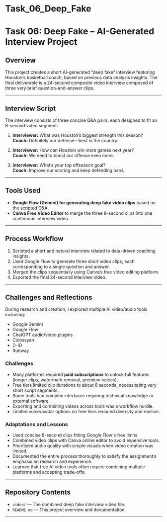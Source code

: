 # Task_06_Deep_Fake

# Task 06: Deep Fake – AI-Generated Interview Project

## Overview  
This project creates a short AI-generated “deep fake” interview featuring Houston’s basketball coach, based on previous data analysis insights. The final deliverable is a 24-second composite video interview composed of three very brief question-and-answer clips.

---

## Interview Script  
The interview consists of three concise Q&A pairs, each designed to fit an 8-second video segment:

1. **Interviewer:** What was Houston’s biggest strength this season?  
   **Coach:** Definitely our defense—best in the country.

2. **Interviewer:** How can Houston win more games next year?  
   **Coach:** We need to boost our offense even more.

3. **Interviewer:** What’s your top offseason goal?  
   **Coach:** Improve our scoring and keep defending hard.

---

## Tools Used  

- **Google Flow (Gemini) for generating deep fake video clips** based on the scripted Q&A.  
- **Canva Free Video Editor** to merge the three 8-second clips into one continuous interview video.

---

## Process Workflow  

1. Scripted a short and natural interview related to data-driven coaching insights.  
2. Used Google Flow to generate three short video clips, each corresponding to a single question and answer.  
3. Merged the clips sequentially using Canva’s free video editing platform.  
4. Exported the final 24-second interview video.

---

## Challenges and Reflections  

During research and creation, I explored multiple AI video/audio tools including:

- Google Gemini
- Google Flow  
- ChatGPT audio/video plugins  
- Colossyan  
- D-ID  
- Runway

### Challenges  
- Many platforms required **paid subscriptions** to unlock full features (longer clips, watermark removal, premium voices).  
- Free tiers limited clip durations to about 8 seconds, necessitating very short script segments.  
- Some tools had complex interfaces requiring technical knowledge or external software.  
- Exporting and combining videos across tools was a workflow hurdle.  
- Limited voice/avatar options on free tiers reduced diversity and realism.

### Adaptations and Lessons  
- Used concise 8-second clips fitting Google Flow's free limits.  
- Combined video clips with Canva online editor to avoid expensive tools.  
- Prioritized audio quality with simple visuals when video creation was limited.  
- Documented the entire process thoroughly to satisfy the assignment’s emphasis on research and experience.  
- Learned that free AI video tools often require combining multiple platforms and accepting trade-offs.

---

## Repository Contents

- `video/` — The combined deep fake interview video file.  
- `README.md` — This project overview and documentation.

---
